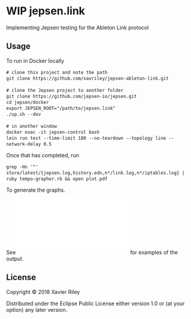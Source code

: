 # WIP jepsen.link

Implementing Jepsen testing for the Ableton Link protocol

## Usage

To run in Docker locally

```
# clone this project and note the path
git clone https://github.com/xavriley/jepsen-ableton-link.git

# clone the Jepsen project to another folder
git clone https://github.com/jepsen-io/jepsen.git
cd jepsen/docker
export JEPSEN_ROOT="/path/to/jepsen.link"
./up.sh --dev

# in another window
docker exec -it jepsen-control bash
lein run test --time-limit 180 --no-teardown --topology line --network-delay 0.5
```

Once that has completed, run

```
grep -Hn '^' store/latest/{jepsen.log,history.edn,n*/link.log,n*/iptables.log} | ruby tempo-grapher.rb && open plot.pdf
```

To generate the graphs.

See ![the plot.pdf files in figures_for_publication](figures_for_publication/connected_no_delay/plot.pdf) for examples of the output.

## License

Copyright © 2018 Xavier Riley

Distributed under the Eclipse Public License either version 1.0 or (at
your option) any later version.
